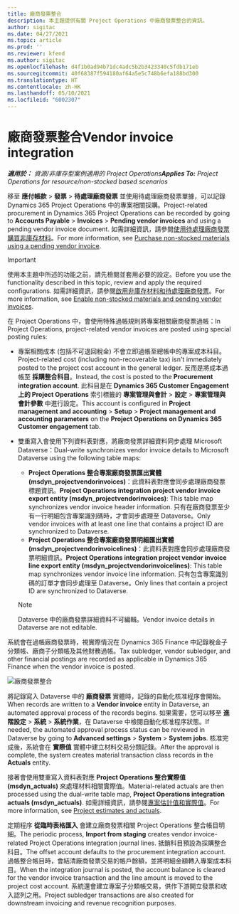 ```yaml
---
title: 廠商發票整合
description: 本主題提供有關 Project Operations 中廠商發票整合的資訊。
author: sigitac
ms.date: 04/27/2021
ms.topic: article
ms.prod: ''
ms.reviewer: kfend
ms.author: sigitac
ms.openlocfilehash: d4f1b0ad94b71dc4adc5b2b3423340c5fdb171eb
ms.sourcegitcommit: 40f68387f594180af64a5e5c748b6efa188bd300
ms.translationtype: HT
ms.contentlocale: zh-HK
ms.lasthandoff: 05/10/2021
ms.locfileid: "6002307"
---
```

# <a name="vendor-invoice-integration"></a><span data-ttu-id="3abdf-103">廠商發票整合</span><span class="sxs-lookup"><span data-stu-id="3abdf-103">Vendor invoice integration</span></span>

<span data-ttu-id="3abdf-104">_**適用於：** 資源/非庫存型案例適用的 Project Operations_</span><span class="sxs-lookup"><span data-stu-id="3abdf-104">_**Applies To:** Project Operations for resource/non-stocked based scenarios_</span></span>

<span data-ttu-id="3abdf-105">移至 **應付帳款** > **發票** > **待處理廠商發票** 並使用待處理廠商發票單據，可以記錄 Dynamics 365 Project Operations 中的專案相關採購。</span><span class="sxs-lookup"><span data-stu-id="3abdf-105">Project-related procurement in Dynamics 365 Project Operations can be recorded by going to **Accounts Payable** > **Invoices** > **Pending vendor invoices** and using a pending vendor invoice document.</span></span> <span data-ttu-id="3abdf-106">如需詳細資訊，請參閱[使用待處理廠商發票購買非庫存材料](../procurement/pending-vendor-invoices.md)。</span><span class="sxs-lookup"><span data-stu-id="3abdf-106">For more information, see [Purchase non-stocked materials using a pending vendor invoice](../procurement/pending-vendor-invoices.md).</span></span>

> [!IMPORTANT]
> <span data-ttu-id="3abdf-107">使用本主題中所述的功能之前，請先檢閱並套用必要的設定。</span><span class="sxs-lookup"><span data-stu-id="3abdf-107">Before you use the functionality described in this topic, review and apply the required configurations.</span></span> <span data-ttu-id="3abdf-108">如需詳細資訊，請參閱[啟用非庫存材料和待處理廠商發票](../procurement/configure-materials-nonstocked.md)。</span><span class="sxs-lookup"><span data-stu-id="3abdf-108">For more information, see [Enable non-stocked materials and pending vendor invoices](../procurement/configure-materials-nonstocked.md).</span></span>

<span data-ttu-id="3abdf-109">在 Project Operations 中，會使用特殊過帳規則將專案相關廠商發票過帳：</span><span class="sxs-lookup"><span data-stu-id="3abdf-109">In Project Operations, project-related vendor invoices are posted using special posting rules:</span></span>

- <span data-ttu-id="3abdf-110">專案相關成本 (包括不可退回稅金) 不會立即過帳至總帳中的專案成本科目。</span><span class="sxs-lookup"><span data-stu-id="3abdf-110">Project-related cost (including non-recoverable tax) isn't immediately posted to the project cost account in the general ledger.</span></span> <span data-ttu-id="3abdf-111">反而是將成本過帳至 **採購整合科目**。</span><span class="sxs-lookup"><span data-stu-id="3abdf-111">Instead, the cost is posted to the **Procurement integration account**.</span></span> <span data-ttu-id="3abdf-112">此科目是在 **Dynamics 365 Customer Engagement 上的 Project Operations** 索引標籤的 **專案管理與會計** > **設定** > **專案管理與會計參數** 中進行設定。</span><span class="sxs-lookup"><span data-stu-id="3abdf-112">This account is configured in **Project management and accounting** > **Setup** > **Project management and accounting parameters** on the **Project Operations on Dynamics 365 Customer engagement** tab.</span></span>
- <span data-ttu-id="3abdf-113">雙重寫入會使用下列資料表對應，將廠商發票詳細資料同步處理 Microsoft Dataverse：</span><span class="sxs-lookup"><span data-stu-id="3abdf-113">Dual-write synchronizes vendor invoice details to Microsoft Dataverse using the following table maps:</span></span>

     - <span data-ttu-id="3abdf-114">**Project Operations 整合專案廠商發票匯出實體 (msdyn_projectvendorinvoices)**：此資料表對應會同步處理廠商發票標題資訊。</span><span class="sxs-lookup"><span data-stu-id="3abdf-114">**Project Operations integration project vendor invoice export entity (msdyn_projectvendorinvoices)**: This table map synchronizes vendor invoice header information.</span></span> <span data-ttu-id="3abdf-115">只有在廠商發票至少有一行明細包含專案識別碼時，才會同步處理至 Dataverse。</span><span class="sxs-lookup"><span data-stu-id="3abdf-115">Only vendor invoices with at least one line that contains a project ID are synchronized to Dataverse.</span></span>
     - <span data-ttu-id="3abdf-116">**Project Operations 整合專案廠商發票明細匯出實體 (msdyn_projectvendorinvoicelines)**：此資料表對應會同步處理廠商發票明細資訊。</span><span class="sxs-lookup"><span data-stu-id="3abdf-116">**Project Operations integration project vendor invoice line export entity (msdyn_projectvendorinvoicelines)**: This table map synchronizes vendor invoice line information.</span></span> <span data-ttu-id="3abdf-117">只有包含專案識別碼的訂單才會同步處理至 Dataverse。</span><span class="sxs-lookup"><span data-stu-id="3abdf-117">Only lines that contain a project ID are synchronized to Dataverse.</span></span>

     > [!NOTE]
     > <span data-ttu-id="3abdf-118">Dataverse 中的廠商發票詳細資料不可編輯。</span><span class="sxs-lookup"><span data-stu-id="3abdf-118">Vendor invoice details in Dataverse are not editable.</span></span>

<span data-ttu-id="3abdf-119">系統會在過帳廠商發票時，視實際情況在 Dynamics 365 Finance 中記錄稅金子分類帳、廠商子分類帳及其他財務過帳。</span><span class="sxs-lookup"><span data-stu-id="3abdf-119">Tax subledger, vendor subledger, and other financial postings are recorded as applicable in Dynamics 365 Finance when the vendor invoice is posted.</span></span>

![廠商發票整合](media/DW7VendorInvoice.png)

<span data-ttu-id="3abdf-121">將記錄寫入 Dataverse 中的 **廠商發票** 實體時，記錄的自動化核准程序會開始。</span><span class="sxs-lookup"><span data-stu-id="3abdf-121">When records are written to a **Vendor invoice** entity in Dataverse, an automated approval process of the records begins.</span></span> <span data-ttu-id="3abdf-122">如果需要，您可以移至 **進階設定** > **系統** > **系統作業**，在 Dataverse 中檢閱自動化核准程序狀態。</span><span class="sxs-lookup"><span data-stu-id="3abdf-122">If needed, the automated approval process status can be reviewed in Dataverse by going to **Advanced settings** > **System** > **System jobs**.</span></span> <span data-ttu-id="3abdf-123">核准完成後，系統會在 **實際值** 實體中建立材料交易分類記錄。</span><span class="sxs-lookup"><span data-stu-id="3abdf-123">After the approval is complete, the system creates material transaction class records in the **Actuals** entity.</span></span>

<span data-ttu-id="3abdf-124">接著會使用雙重寫入資料表對應 **Project Operations 整合實際值 (msdyn_actuals)** 來處理材料相關實際值。</span><span class="sxs-lookup"><span data-stu-id="3abdf-124">Material-related actuals are then processed using the dual-write table map, **Project Operations integration actuals (msdyn_actuals)**.</span></span> <span data-ttu-id="3abdf-125">如需詳細資訊，請參閱[專案估計值和實際值](resource-dual-write-estimates-actuals.md)。</span><span class="sxs-lookup"><span data-stu-id="3abdf-125">For more information, see [Project estimates and actuals](resource-dual-write-estimates-actuals.md).</span></span>

<span data-ttu-id="3abdf-126">定期程序 **從臨時表格匯入** 會建立廠商發票相關 Project Operations 整合帳目明細。</span><span class="sxs-lookup"><span data-stu-id="3abdf-126">The periodic process, **Import from staging** creates vendor invoice-related Project Operations integration journal lines.</span></span> <span data-ttu-id="3abdf-127">抵銷科目預設為採購整合科目。</span><span class="sxs-lookup"><span data-stu-id="3abdf-127">The offset account defaults to the procurement integration account.</span></span> <span data-ttu-id="3abdf-128">過帳整合帳目時，會結清廠商發票交易的帳戶餘額，並將明細金額轉入專案成本科目。</span><span class="sxs-lookup"><span data-stu-id="3abdf-128">When the integration journal is posted, the account balance is cleared for the vendor invoice transaction and the line amount is moved to the project cost account.</span></span> <span data-ttu-id="3abdf-129">系統還會建立專案子分類帳交易，供作下游開立發票和收入認列之用。</span><span class="sxs-lookup"><span data-stu-id="3abdf-129">Project subledger transactions are also created for downstream invoicing and revenue recognition purposes.</span></span>
